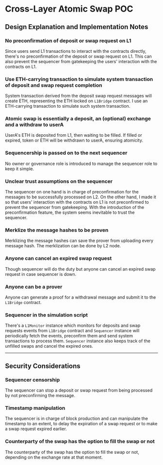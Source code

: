 # Cross-Layer Atomic Swap POC

## Design Explanation and Implementation Notes

### No preconfirmation of deposit or swap request on L1

Since users send L1 transactions to interact with the contracts directly, there's no preconfirmation of the deposit or swap request on L1. This can also prevent the sequencer from gatekeeping the users' interaction with the contracts on L1.

### Use ETH-carrying transaction to simulate system transaction of deposit and swap request completion

System transaction derived from the deposit swap request messages will create ETH, representing the ETH locked on `L1Bridge` contract. I use an ETH-carrying transaction to simulate such system transaction.

### Atomic swap is essentially a deposit, an (optional) exchange and a withdraw to userA

UserA's ETH is deposited from L1, then waiting to be filled. If filled or expired, token or ETH will be withdrawn to userA, ensuring atomicity.

### Sequencership is passed on to the next sequencer

No owner or governance role is introduced to manage the sequencer role to keep it simple.

### Unclear trust assumptions on the sequencer

The sequencer on one hand is in charge of preconfirmation for the messages to be successfully processed on L2. On the other hand, I made it so that users' interaction with the contracts on L1 is not preconfirmed to prevent the sequencer from gatekeeping. With the introduction of the preconfirmation feature, the system seems inevitable to trust the sequencer.

### Merklize the message hashes to be proven

Merklizing the message hashes can save the prover from uploading every message hash. The merklization can be done by L2 node.

### Anyone can cancel an expired swap request

Though sequencer will do the duty but anyone can cancel an expired swap request in case sequencer is down.

### Anyone can be a prover

Anyone can generate a proof for a withdrawal message and submit it to the `L1Bridge` contract.

### Sequencer in the simulation script

There's a `L1Monitor` instance which monitors for deposits and swap requests events from `L1Bridge` contract and `Sequencer` instance will periodically fetch the events, preconfirm them and send system transactions to process them. `Sequencer` instance also keeps track of the unfilled swaps and cancel the expired ones.

---

## Security Considerations

### Sequencer censorship

The sequencer can stop a deposit or swap request from being processed by not preconfirming the message.

### Timestamp manipulation

The sequencer is in charge of block production and can manipulate the timestamp to an extent, to delay the expiration of a swap request or to make a swap request expired earlier.

### Counterparty of the swap has the option to fill the swap or not

The counterparty of the swap has the option to fill the swap or not, depending on the exchange rate at that moment.

